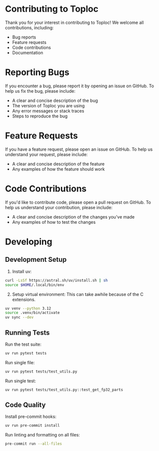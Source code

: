 # Contributing to Toploc

Thank you for your interest in contributing to Toploc!
We welcome all contributions, including:
- Bug reports
- Feature requests
- Code contributions
- Documentation

# Reporting Bugs

If you encounter a bug, please report it by opening an issue on GitHub.
To help us fix the bug, please include:
- A clear and concise description of the bug
- The version of Toploc you are using
- Any error messages or stack traces
- Steps to reproduce the bug

# Feature Requests

If you have a feature request, please open an issue on GitHub.
To help us understand your request, please include:
- A clear and concise description of the feature
- Any examples of how the feature should work

# Code Contributions

If you'd like to contribute code, please open a pull request on GitHub.
To help us understand your contribution, please include:
- A clear and concise description of the changes you've made
- Any examples of how to test the changes

# Developing

## Development Setup

1. Install uv:
```bash
curl -LsSf https://astral.sh/uv/install.sh | sh
source $HOME/.local/bin/env
```

2. Setup virtual environment:
This can take awhile because of the C extensions.
```bash
uv venv --python 3.12
source .venv/bin/activate
uv sync --dev
```

## Running Tests

Run the test suite:
```bash
uv run pytest tests
```

Run single file:
```bash
uv run pytest tests/test_utils.py
```

Run single test:
```bash
uv run pytest tests/test_utils.py::test_get_fp32_parts
```

## Code Quality

Install pre-commit hooks:
```bash
uv run pre-commit install
```

Run linting and formatting on all files:
```bash
pre-commit run --all-files
```
